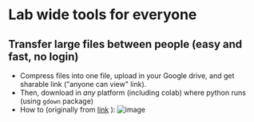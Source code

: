 # Lab wide tools for everyone


## Transfer large files between people (easy and fast, no login)

- Compress files into one file, upload in your Google drive, and get sharable link ("anyone can view" link).
- Then, download in *any* platform (including colab) where python runs (using `gdown` package)
- How to (originally from [link](https://stackoverflow.com/questions/25010369/wget-curl-large-file-from-google-drive) ):
![image](https://user-images.githubusercontent.com/55645287/127954280-9b9bd65b-42b0-4906-b2c1-f3e3bdcd8247.png)


